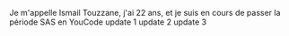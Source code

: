 Je m'appelle Ismail Touzzane, j'ai 22 ans, et je suis en cours de passer la période SAS en YouCode 
update 1 
update 2
update 3
